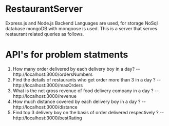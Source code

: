 # RestaurantServer
Express.js and Node.js Backend Languages are used, for storage NoSql database mongoDB with mongoose is used. This is a server that serves restaurant related queries as follows.

# API's for problem statments
1. How many order delivered by each delivery boy in a day?
  -- http://localhost:3000/ordersNumbers
2. Find the details of restaurants who get order more than 3 in a day ?
  -- http://localhost:3000/maxOrders
3. What is the net gross revenue of food delivery company in a day ?
  -- http://localhost:3000/revenue
4. How much distance covered by each delivery boy in a day ?
  -- http://localhost:3000/distance
5. Find top 3 delivery boy on the basis of order delivered respectively ?
  -- http://localhost:3000/bestRating
